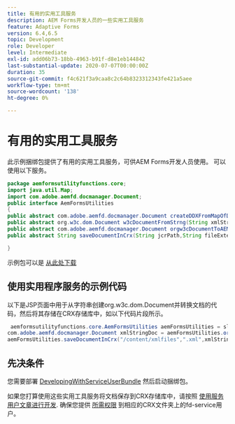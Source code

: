 ```yaml
---
title: 有用的实用工具服务
description: AEM Forms开发人员的一些实用工具服务
feature: Adaptive Forms
version: 6.4,6.5
topic: Development
role: Developer
level: Intermediate
exl-id: add06b73-18bb-4963-b91f-d8e1eb144842
last-substantial-update: 2020-07-07T00:00:00Z
duration: 35
source-git-commit: f4c621f3a9caa8c2c64b8323312343fe421a5aee
workflow-type: tm+mt
source-wordcount: '138'
ht-degree: 0%

---
```


# 有用的实用工具服务

此示例捆绑包提供了有用的实用工具服务，可供AEM Forms开发人员使用。 可以使用以下服务。


```java
package aemformsutilityfunctions.core;
import java.util.Map;
import com.adobe.aemfd.docmanager.Document;
public interface AemFormsUtilities
{
public abstract com.adobe.aemfd.docmanager.Document createDDXFromMapOfDocuments(Map<String, com.adobe.aemfd.docmanager.Document> paramMap);
public abstract org.w3c.dom.Document w3cDocumentFromStrng(String xmlString);
public abstract com.adobe.aemfd.docmanager.Document orgw3cDocumentToAEMFDDocument(org.w3c.dom.Document xmlDocument);
public abstract String saveDocumentInCrx(String jcrPath,String fileExtension, Document documentToSave);

}
```

示例包可以是 [从此处下载](assets/aemformsutilityfunctions.aemformsutilityfunctions.core-1.0-SNAPSHOT.jar)

## 使用实用程序服务的示例代码

以下是JSP页面中用于从字符串创建org.w3c.dom.Document并转换文档的代码，然后将其存储在CRX存储库中，如以下代码片段所示。

```java
 aemformsutilityfunctions.core.AemFormsUtilities aemFormsUtilities = sling.getService(aemformsutilityfunctions.core.AemFormsUtilities.class);
com.adobe.aemfd.docmanager.Document xmlStringDoc = aemFormsUtilities.orgw3cDocumentToAEMFDDocument(aemFormsUtilities.w3cDocumentFromStrng("<data><fname>Girish</fname></data>"));
aemFormsUtilities.saveDocumentInCrx("/content/xmlfiles",".xml",xmlStringDoc);
```

## 先决条件


您需要部署 [DevelopingWithServiceUserBundle](https://experienceleague.adobe.com/docs/experience-manager-learn/assets/DevelopingWithServiceUser.jar) 然后启动捆绑包。


如果您打算使用这些实用工具服务将文档保存到CRX存储库中，请按照 [使用服务用户文章进行开发](https://experienceleague.adobe.com/docs/experience-manager-learn/forms/adaptive-forms/service-user-tutorial-develop.html?lang=en#adaptive-forms). 确保您提供 [所需权限](http://localhost:4502/useradmin) 到相应的CRX文件夹上的fd-service用户。
